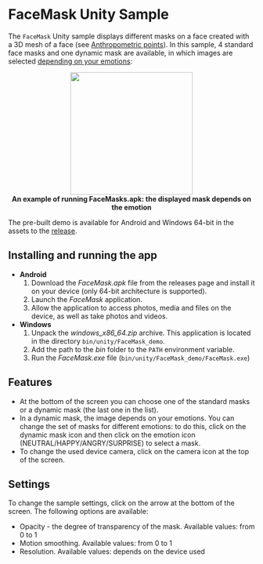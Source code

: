 # FaceMask Unity Sample

The `FaceMask` Unity sample displays different masks on a face created with a 3D mesh of a face (see [Anthropometric points](/doc/en/development/face_capturing.md#anthropometric-points)). In this sample, 4 standard face masks and one dynamic mask are available, in which images are selected [depending on your emotions](/doc/en/development/face_estimation.md#emotions):

<p align = "center">
<img width = "250" src = "/doc/img/unity_demo.gif"><br>
<b> An example of running FaceMasks.apk: the displayed mask depends on the emotion </b>
</p>

The pre-built demo is available for Android and Windows 64-bit in the assets to the [release](https://github.com/3DiVi/face-sdk/releases).

## Installing and running the app
 
* **Android**
  1. Download the *FaceMask.apk* file from the releases page and install it on your device (only 64-bit architecture is supported).
  2. Launch the *FaceMask* application.
  3. Allow the application to access photos, media and files on the device, as well as take photos and videos.
* **Windows**
  1. Unpack the *windows_x86_64.zip* archive. This application is located in the directory `bin/unity/FaceMask_demo`.
  2. Add the path to the *bin* folder to the `PATH` environment variable.
  3. Run the *FaceMask.exe* file (`bin/unity/FaceMask_demo/FaceMask.exe`)

## Features

* At the bottom of the screen you can choose one of the standard masks or a dynamic mask (the last one in the list).
* In a dynamic mask, the image depends on your emotions. You can change the set of masks for different emotions: to do this, click on the dynamic mask icon and then click on the emotion icon (NEUTRAL/HAPPY/ANGRY/SURPRISE) to select a mask.
* To change the used device camera, click on the camera icon at the top of the screen.
  
## Settings

To change the sample settings, click on the arrow at the bottom of the screen. The following options are available:
* Opacity - the degree of transparency of the mask. Available values: from 0 to 1
* Motion smoothing. Available values: from 0 to 1
* Resolution. Available values: depends on the device used
